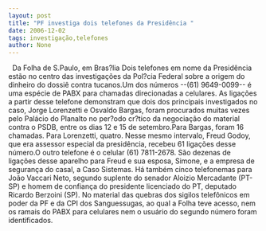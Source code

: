 ```yaml
---
layout: post
title: "PF investiga dois telefones da Presidência "
date: 2006-12-02
tags: investigação,telefones
author: None
---
```

&nbsp;
Da Folha de S.Paulo, em Bras?lia Dois telefones em nome da Presidência estão no centro das investigações da Pol?cia Federal sobre a origem do dinheiro do dossiê contra tucanos.Um dos números --(61) 9649-0099-- é uma espécie de PABX para chamadas direcionadas a celulares. As ligações a partir desse telefone demonstram que dois dos principais investigados no caso, Jorge Lorenzetti e Osvaldo Bargas, foram procurados muitas vezes pelo Palácio do Planalto no per?odo cr?tico da negociação do material contra o PSDB, entre os dias 12 e 15 de setembro.Para Bargas, foram 16 chamadas. Para Lorenzetti, quatro. Nesse mesmo intervalo, Freud Godoy, que era assessor especial da presidência, recebeu 61 ligações desse número.O outro telefone é o celular (61) 7811-2678. São dezenas de ligações desse aparelho para Freud e sua esposa, Simone, e a empresa de segurança do casal, a Caso Sistemas. 
Há também cinco telefonemas para João Vaccari Neto, segundo suplente do senador Aloizio Mercadante (PT-SP) e homem de confiança do presidente licenciado do PT, deputado Ricardo Berzoini (SP). 
No material das quebras dos sigilos telefônicos em poder da PF e da CPI dos Sanguessugas, ao qual a Folha teve acesso, nem os ramais do PABX para celulares nem o usuário do segundo número foram identificados. 